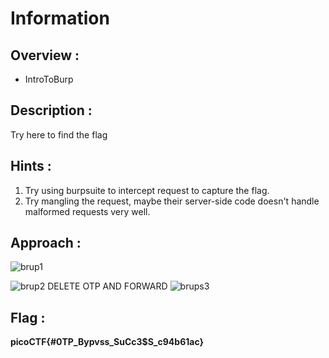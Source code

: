 # Information

## Overview :

* IntroToBurp

## Description :

Try here to find the flag

## Hints :

1. Try using burpsuite to intercept request to capture the flag.
2. Try mangling the request, maybe their server-side code doesn't handle malformed requests very well.

## Approach :

![brup1](https://github.com/user-attachments/assets/3e6f49ed-1f10-4aed-89f0-0afaeec08592)

![brup2](https://github.com/user-attachments/assets/783ca560-42f9-4a51-a9a5-6315deabdf9d)
DELETE OTP AND FORWARD
![brups3](https://github.com/user-attachments/assets/85ad688a-4296-47e6-946b-11cd07ec2292)



## Flag : 

**picoCTF{#0TP_Bypvss_SuCc3$S_c94b61ac}**
